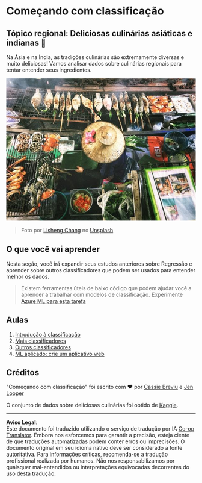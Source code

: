 <!--
CO_OP_TRANSLATOR_METADATA:
{
  "original_hash": "74e809ffd1e613a1058bbc3e9600859e",
  "translation_date": "2025-08-29T21:40:04+00:00",
  "source_file": "4-Classification/README.md",
  "language_code": "br"
}
-->
# Começando com classificação

## Tópico regional: Deliciosas culinárias asiáticas e indianas 🍜

Na Ásia e na Índia, as tradições culinárias são extremamente diversas e muito deliciosas! Vamos analisar dados sobre culinárias regionais para tentar entender seus ingredientes.

![Vendedor de comida tailandesa](../../../translated_images/thai-food.c47a7a7f9f05c21892a1f9dc7bf30669e6d18dfda420c5c7ebb4153f6a304edd.br.jpg)
> Foto por <a href="https://unsplash.com/@changlisheng?utm_source=unsplash&utm_medium=referral&utm_content=creditCopyText">Lisheng Chang</a> no <a href="https://unsplash.com/s/photos/asian-food?utm_source=unsplash&utm_medium=referral&utm_content=creditCopyText">Unsplash</a>
  
## O que você vai aprender

Nesta seção, você irá expandir seus estudos anteriores sobre Regressão e aprender sobre outros classificadores que podem ser usados para entender melhor os dados.

> Existem ferramentas úteis de baixo código que podem ajudar você a aprender a trabalhar com modelos de classificação. Experimente [Azure ML para esta tarefa](https://docs.microsoft.com/learn/modules/create-classification-model-azure-machine-learning-designer/?WT.mc_id=academic-77952-leestott)

## Aulas

1. [Introdução à classificação](1-Introduction/README.md)
2. [Mais classificadores](2-Classifiers-1/README.md)
3. [Outros classificadores](3-Classifiers-2/README.md)
4. [ML aplicado: crie um aplicativo web](4-Applied/README.md)

## Créditos

"Começando com classificação" foi escrito com ♥️ por [Cassie Breviu](https://www.twitter.com/cassiebreviu) e [Jen Looper](https://www.twitter.com/jenlooper)

O conjunto de dados sobre deliciosas culinárias foi obtido de [Kaggle](https://www.kaggle.com/hoandan/asian-and-indian-cuisines).

---

**Aviso Legal**:  
Este documento foi traduzido utilizando o serviço de tradução por IA [Co-op Translator](https://github.com/Azure/co-op-translator). Embora nos esforcemos para garantir a precisão, esteja ciente de que traduções automatizadas podem conter erros ou imprecisões. O documento original em seu idioma nativo deve ser considerado a fonte autoritativa. Para informações críticas, recomenda-se a tradução profissional realizada por humanos. Não nos responsabilizamos por quaisquer mal-entendidos ou interpretações equivocadas decorrentes do uso desta tradução.